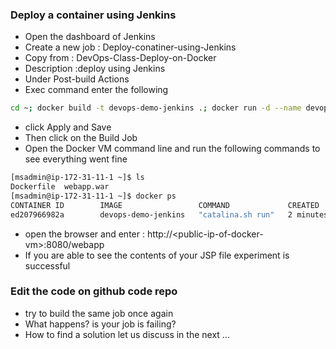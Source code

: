 ### Deploy a container using Jenkins
* Open the dashboard of Jenkins
* Create a new job :  Deploy-conatiner-using-Jenkins
* Copy from : DevOps-Class-Deploy-on-Docker
* Description :deploy using Jenkins
* Under Post-build Actions
* Exec command enter the following
``` bash
cd ~; docker build -t devops-demo-jenkins .; docker run -d --name devops-demo-jenkins -p 8080:8080 devops-demo-jenkins
```
* click Apply and Save
* Then click on the Build Job
* Open the Docker VM command line and run the following commands to see everything went fine
``` bash
[msadmin@ip-172-31-11-1 ~]$ ls
Dockerfile  webapp.war
[msadmin@ip-172-31-11-1 ~]$ docker ps
CONTAINER ID        IMAGE                 COMMAND             CREATED             STATUS              PORTS                    NAMES
ed207966982a        devops-demo-jenkins   "catalina.sh run"   2 minutes ago       Up 2 minutes        0.0.0.0:8080->8080/tcp   devops-demo-jenkins
```
* open the browser and enter : http://\<public-ip-of-docker-vm\>:8080/webapp
* If you are able to see the contents of your JSP file experiment is successful 
### Edit the code on github code repo
* try to build the same job once again
* What happens? is your job is failing?
* How to find a solution let us discuss in the next ... 

